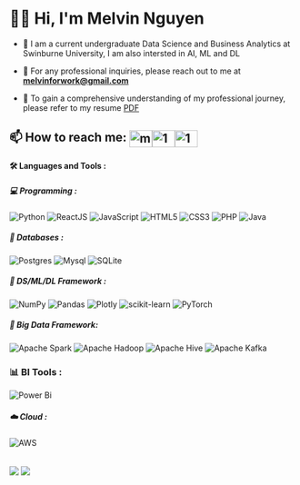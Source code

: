 <h1>
  👋🏻 Hi,  I'm Melvin Nguyen
</h1>


- 💼 I am a current undergraduate Data Science and Business Analytics at Swinburne University, I am also intersted in AI, ML and DL

- 📧 For any professional inquiries, please reach out to me at **melvinforwork@gmail.com**

- 📑 To gain a comprehensive understanding of my professional journey, please refer to my resume [PDF](https://drive.google.com/file/d/1utmVCj7gluFXB0yZcFsDu9tnvvzQwabr/view?usp=sharing)


## 📫 How to reach me: <a href="https://melvinforwork@gmail.com" target="blank"><img align="center" src="https://img.icons8.com/color/48/000000/gmail--v2.png" alt="melvinforwork@gmail.com" height="30" width="40" /></a><a href="https://www.facebook.com/baominh0108" target="blank"><img align="center" src="https://raw.githubusercontent.com/rahuldkjain/github-profile-readme-generator/master/src/images/icons/Social/facebook.svg" alt="1" height="30" width="40" /></a><a href="https://www.linkedin.com/in/melvin-nguyen/" target="blank"><img align="center" src="https://raw.githubusercontent.com/rahuldkjain/github-profile-readme-generator/master/src/images/icons/Social/linked-in-alt.svg" alt="1" height="30" width="40" /></a>


#### :hammer_and_wrench: Languages and Tools :

##### 💻 Programming : 

![Python](https://img.shields.io/badge/-Python-000000?style=flat&logo=python&logoColor=ffffff&labelColor=3776AB)
![ReactJS](https://shields.io/badge/react-black?logo=react&style=for-the-badge)
![JavaScript](https://img.shields.io/badge/javascript-%23323330.svg?style=for-the-badge&logo=javascript&logoColor=%23F7DF1E)
![HTML5](https://img.shields.io/badge/html5-%23E34F26.svg?style=for-the-badge&logo=html5&logoColor=white)
![CSS3](https://img.shields.io/badge/css3-%231572B6.svg?style=for-the-badge&logo=css3&logoColor=white)
![PHP](https://img.shields.io/badge/php-%23777BB4.svg?style=for-the-badge&logo=php&logoColor=white)
![Java](https://img.shields.io/badge/-Java-000000?style=flat&logo=openjdk&logoColor=ffffff&labelColor=FF6F00)

##### 💾 Databases : 

![Postgres](https://img.shields.io/badge/postgres-%23316192.svg?style=for-the-badge&logo=postgresql&logoColor=white)
![Mysql](https://img.shields.io/badge/MySQL-000000?style=flat&logo=mysql&logoColor=white&labelColor=2300f)
![SQLite](https://img.shields.io/badge/SQLite-000000?style=flat&logo=sqlite&logoColor=white&labelColor=07405e)

##### 💾 DS/ML/DL Framework : 

![NumPy](https://img.shields.io/badge/numpy-%23013243.svg?style=for-the-badge&logo=numpy&logoColor=white)
![Pandas](https://img.shields.io/badge/pandas-%23150458.svg?style=for-the-badge&logo=pandas&logoColor=white)
![Plotly](https://img.shields.io/badge/Plotly-%233F4F75.svg?style=for-the-badge&logo=plotly&logoColor=white)
![scikit-learn](https://img.shields.io/badge/scikit--learn-%23F7931E.svg?style=for-the-badge&logo=scikit-learn&logoColor=white)
![PyTorch](https://img.shields.io/badge/PyTorch-%23EE4C2C.svg?style=for-the-badge&logo=PyTorch&logoColor=white)

##### 🤖 Big Data Framework: 

![Apache Spark](https://img.shields.io/badge/Apache%20Spark-FDEE21?style=flat-square&logo=apachespark&logoColor=black)
![Apache Hadoop](https://img.shields.io/badge/Apache%20Hadoop-66CCFF?style=for-the-badge&logo=apachehadoop&logoColor=black)
![Apache Hive](https://img.shields.io/badge/Apache%20Hive-FDEE21?style=for-the-badge&logo=apachehive&logoColor=black)
![Apache Kafka](https://img.shields.io/badge/Apache%20Kafka-000?style=for-the-badge&logo=apachekafka)

### 📊 BI  Tools : 
![Power Bi](https://img.shields.io/badge/power_bi-F2C811?style=for-the-badge&logo=powerbi&logoColor=black)

##### ☁️ Cloud : 

![AWS](https://img.shields.io/badge/Amazon%20AWS-000000?style=flat&logo=amazon-aws&logoColor=white&labelColor=FF9900)

 <br>
<!-- If you forked this repo, Change the username as yours -->
  <img align="center" src="https://github-readme-stats.vercel.app/api/top-langs/?username=melvin0108&theme=radical&langs_count=3" />
  <img align="center" src="https://github-readme-stats.vercel.app/api?username=melvin0108&show_icons=true&theme=radical&line_height=27" />
   
<br>